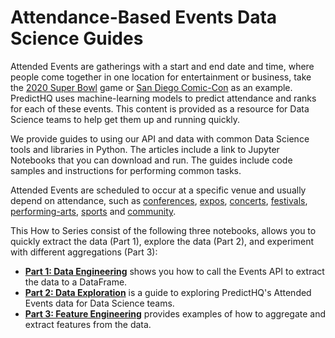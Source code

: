 # Attendance-Based Events Data Science Guides

Attended Events are gatherings with a start and end date and time, where people come together in one location for entertainment or business, take the [2020 Super Bowl](https://control.predicthq.com/search/events/svbfg9xT4YSVUeeAKp) game or [San Diego Comic-Con](https://control.predicthq.com/search/events/yaREpZVlOX1P) as an example. PredictHQ uses machine-learning models to predict attendance and ranks for each of these events. This content is provided as a resource for Data Science teams to help get them up and running quickly.

We provide guides to using our API and data with common Data Science tools and libraries in Python. The articles include a link to Jupyter Notebooks that you can download and run. The guides include code samples and instructions for performing common tasks.

Attended Events are scheduled to occur at a specific venue and usually depend on attendance, such as [conferences](https://www.predicthq.com/intelligence/data-enrichment/event-categories/conferences), [expos](https://www.predicthq.com/intelligence/data-enrichment/event-categories/expos), [concerts](https://www.predicthq.com/intelligence/data-enrichment/event-categories/concerts), [festivals](https://www.predicthq.com/intelligence/data-enrichment/event-categories/festivals), [performing-arts](https://www.predicthq.com/intelligence/data-enrichment/event-categories/performing-arts), [sports](https://www.predicthq.com/intelligence/data-enrichment/event-categories/sports) and [community](https://www.predicthq.com/intelligence/data-enrichment/event-categories/community).

This How to Series consist of the following three  notebooks, allows you to quickly extract the data (Part 1), explore the data (Part 2), and experiment with different aggregations (Part 3):

* [**Part 1: Data Engineering**](https://github.com/predicthq/phq-data-science-docs/blob/master/attended-events/part\_1\_data\_engineering.ipynb) shows you how to call the Events API to extract the data to a DataFrame.
* [**Part 2: Data Exploration**](https://github.com/predicthq/phq-data-science-docs/blob/master/attended-events/part\_2\_data\_exploration.ipynb) is a guide to exploring PredictHQ's Attended Events data for Data Science teams.
* [**Part 3: Feature Engineering**](https://github.com/predicthq/phq-data-science-docs/blob/master/attended-events/part\_3\_feature\_engineering.ipynb) provides examples of how to aggregate and extract features from the data.
